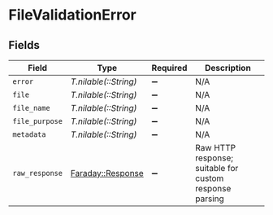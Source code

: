 # FileValidationError


## Fields

| Field                                                                       | Type                                                                        | Required                                                                    | Description                                                                 |
| --------------------------------------------------------------------------- | --------------------------------------------------------------------------- | --------------------------------------------------------------------------- | --------------------------------------------------------------------------- |
| `error`                                                                     | *T.nilable(::String)*                                                       | :heavy_minus_sign:                                                          | N/A                                                                         |
| `file`                                                                      | *T.nilable(::String)*                                                       | :heavy_minus_sign:                                                          | N/A                                                                         |
| `file_name`                                                                 | *T.nilable(::String)*                                                       | :heavy_minus_sign:                                                          | N/A                                                                         |
| `file_purpose`                                                              | *T.nilable(::String)*                                                       | :heavy_minus_sign:                                                          | N/A                                                                         |
| `metadata`                                                                  | *T.nilable(::String)*                                                       | :heavy_minus_sign:                                                          | N/A                                                                         |
| `raw_response`                                                              | [Faraday::Response](https://www.rubydoc.info/gems/faraday/Faraday/Response) | :heavy_minus_sign:                                                          | Raw HTTP response; suitable for custom response parsing                     |